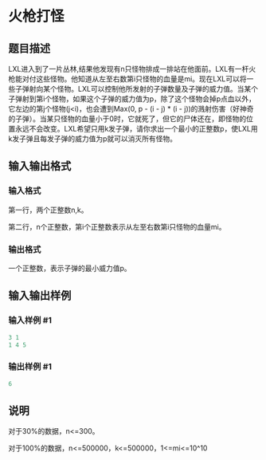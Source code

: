 # 火枪打怪

## 题目描述

LXL进入到了一片丛林,结果他发现有n只怪物排成一排站在他面前。LXL有一杆火枪能对付这些怪物。他知道从左至右数第i只怪物的血量是mi。现在LXL可以将一些子弹射向某个怪物。LXL可以控制他所发射的子弹数量及子弹的威力值。当某个子弹射到第i个怪物，如果这个子弹的威力值为p，除了这个怪物会掉p点血以外，它左边的第j个怪物(j<i)，也会遭到Max(0, p - (i - j) \* (i - j))的溅射伤害（好神奇的子弹）。当某只怪物的血量小于0时，它就死了，但它的尸体还在，即怪物的位置永远不会改变。LXL希望只用k发子弹，请你求出一个最小的正整数p，使LXL用k发子弹且每发子弹的威力值为p就可以消灭所有怪物。 

## 输入输出格式

### 输入格式

第一行，两个正整数n,k。

第二行，n个正整数，第i个正整数表示从左至右数第i只怪物的血量mi。

### 输出格式

一个正整数，表示子弹的最小威力值p。

## 输入输出样例

### 输入样例 #1

```cpp
3 1
1 4 5

```
### 输出样例 #1

```cpp
6
```


## 说明

对于30%的数据，n<=300。

对于100%的数据，n<=500000，k<=500000，1<=mi<=10^10

